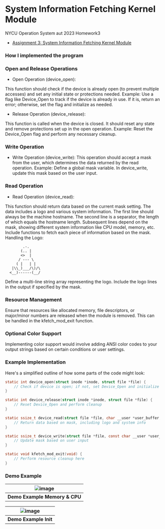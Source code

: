 System Information Fetching Kernel Module
===

NYCU Operation System aut 2023 Homework3

* [Assignment 3: System Information Fetching Kernel Module](https://hackmd.io/@a3020008/r1Txj5ES6)

### How I implemented the program 
### Open and Release Operations
* Open Operation (device_open):

This function should check if the device is already open (to prevent multiple accesses) and set any initial state or protections needed.
Example: Use a flag like Device_Open to track if the device is already in use. If it is, return an error; otherwise, set the flag and initialize as needed.

* Release Operation (device_release):

This function is called when the device is closed. It should reset any state and remove protections set up in the open operation.
Example: Reset the Device_Open flag and perform any necessary cleanup.
### Write Operation

* Write Operation (device_write):
This operation should accept a mask from the user, which determines the data returned by the read operation.
Example: Define a global mask variable. In device_write, update this mask based on the user input.

### Read Operation

* Read Operation (device_read):

This function should return data based on the current mask setting. The data includes a logo and various system information.
The first line should always be the machine hostname.
The second line is a separator, the length of which equals the hostname length.
Subsequent lines depend on the mask, showing different system information like CPU model, memory, etc.
Include functions to fetch each piece of information based on the mask.
Handling the Logo:
```
        .-.        
       (.. |       
       <>  |       
      / --- \      
     ( |   | |     
   |\\_)___/\)/\   
  <__)------(__/   
```
Define a multi-line string array representing the logo.
Include the logo lines in the output if specified by the mask.

### Resource Management
Ensure that resources like allocated memory, file descriptors, or major/minor numbers are released when the module is removed.
This can be handled in the kfetch_mod_exit function.

### Optional Color Support
Implementing color support would involve adding ANSI color codes to your output strings based on certain conditions or user settings.

### Example Implementation
Here's a simplified outline of how some parts of the code might look:

``` C
static int device_open(struct inode *inode, struct file *file) {
    // Check if device is open; if not, set Device_Open and initialize
}

static int device_release(struct inode *inode, struct file *file) {
    // Reset Device_Open and perform cleanup
}

static ssize_t device_read(struct file *file, char __user *user_buffer, size_t count, loff_t *position) {
    // Return data based on mask, including logo and system info
}

static ssize_t device_write(struct file *file, const char __user *user_buffer, size_t count, loff_t *position) {
    // Update mask based on user input
}

static void kfetch_mod_exit(void) {
    // Perform resource cleanup here
}
```
### Demo Example


| ![image](https://github.com/CodeStone1125/Kernel_Module/assets/72511296/6a039a0a-7212-44ff-9a0a-a3ed407918a0) |
|:-----------------------------------:|
| **Demo Example Memory & CPU** |


| ![image](https://github.com/CodeStone1125/Kernel_Module/assets/72511296/988dc484-06d7-4748-a87f-48b5dafdf4a7) |
|:-----------------------------------:|
| **Demo Example Init** |
